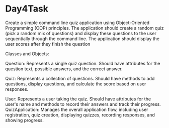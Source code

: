 # Day4Task
Create a simple command line quiz application using Object-Oriented Programming (OOP) principles. The application should create a random quiz (pick a random mix of questions) and display these questions to the user sequentially through the command line. The application should display the user scores after they finish the question


Classes and Objects:

Question: Represents a single quiz question. Should have attributes for the question text, possible answers, and the correct answer.

Quiz: Represents a collection of questions. Should have methods to add questions, display questions, and calculate the score based on user responses.

User: Represents a user taking the quiz. Should have attributes for the user's name and methods to record their answers and track their progress.
QuizApplication: Manages the overall application flow, including user registration, quiz creation, displaying quizzes, recording responses, and showing progress.
